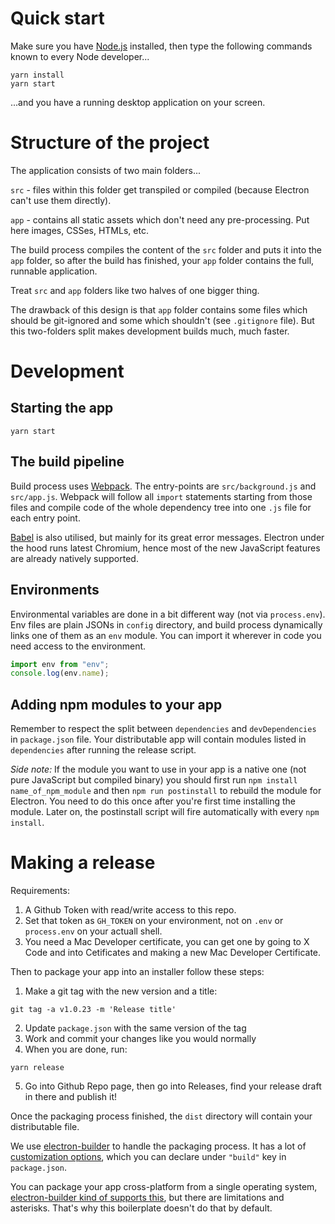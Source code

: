 # Quick start

Make sure you have [Node.js](https://nodejs.org) installed, then type the following commands known to every Node developer...

```
yarn install
yarn start
```

...and you have a running desktop application on your screen.

# Structure of the project

The application consists of two main folders...

`src` - files within this folder get transpiled or compiled (because Electron can't use them directly).

`app` - contains all static assets which don't need any pre-processing. Put here images, CSSes, HTMLs, etc.

The build process compiles the content of the `src` folder and puts it into the `app` folder, so after the build has finished, your `app` folder contains the full, runnable application.

Treat `src` and `app` folders like two halves of one bigger thing.

The drawback of this design is that `app` folder contains some files which should be git-ignored and some which shouldn't (see `.gitignore` file). But this two-folders split makes development builds much, much faster.

# Development

## Starting the app

```
yarn start
```

## The build pipeline

Build process uses [Webpack](https://webpack.js.org/). The entry-points are `src/background.js` and `src/app.js`. Webpack will follow all `import` statements starting from those files and compile code of the whole dependency tree into one `.js` file for each entry point.

[Babel](http://babeljs.io/) is also utilised, but mainly for its great error messages. Electron under the hood runs latest Chromium, hence most of the new JavaScript features are already natively supported.

## Environments

Environmental variables are done in a bit different way (not via `process.env`). Env files are plain JSONs in `config` directory, and build process dynamically links one of them as an `env` module. You can import it wherever in code you need access to the environment.

```js
import env from "env";
console.log(env.name);
```

## Adding npm modules to your app

Remember to respect the split between `dependencies` and `devDependencies` in `package.json` file. Your distributable app will contain modules listed in `dependencies` after running the release script.

_Side note:_ If the module you want to use in your app is a native one (not pure JavaScript but compiled binary) you should first run `npm install name_of_npm_module` and then `npm run postinstall` to rebuild the module for Electron. You need to do this once after you're first time installing the module. Later on, the postinstall script will fire automatically with every `npm install`.

# Making a release

Requirements:

1. A Github Token with read/write access to this repo.
2. Set that token as `GH_TOKEN` on your environment, not on `.env` or `process.env` on your actuall shell.
3. You need a Mac Developer certificate, you can get one by going to X Code and into Cetificates and making a new Mac Developer Certificate.

Then to package your app into an installer follow these steps:

1. Make a git tag with the new version and a title:

```
git tag -a v1.0.23 -m 'Release title'
```

2. Update `package.json` with the same version of the tag
3. Work and commit your changes like you would normally
4. When you are done, run:

```
yarn release
```

5. Go into Github Repo page, then go into Releases, find your release draft in there and publish it!

Once the packaging process finished, the `dist` directory will contain your distributable file.

We use [electron-builder](https://github.com/electron-userland/electron-builder) to handle the packaging process. It has a lot of [customization options](https://www.electron.build/configuration/configuration), which you can declare under `"build"` key in `package.json`.

You can package your app cross-platform from a single operating system, [electron-builder kind of supports this](https://www.electron.build/multi-platform-build), but there are limitations and asterisks. That's why this boilerplate doesn't do that by default.

